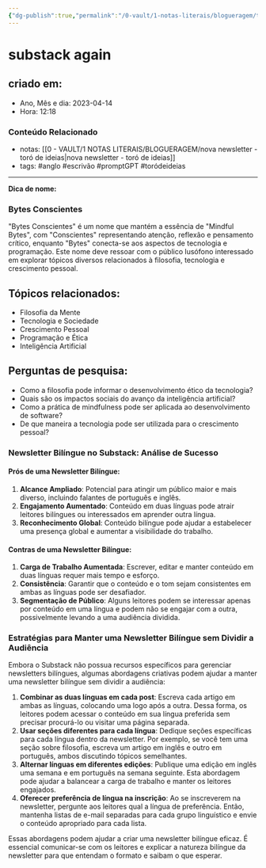 ```yaml
---
{"dg-publish":true,"permalink":"/0-vault/1-notas-literais/blogueragem/toro-de-ideias-para-gerar-uma-nova-substack/","tags":["anglo","escrivão","promptGPT","toródeideias"],"dgHomeLink":true,"dgShowLocalGraph":true,"dgShowFileTree":true,"dgEnableSearch":true,"noteIcon":""}
---
```


# substack again

## criado em: 
-  Ano, Mês e dia: 2023-04-14
- Hora: 12:18

### Conteúdo Relacionado
- notas: [[0 - VAULT/1 NOTAS LITERAIS/BLOGUERAGEM/nova newsletter - toró de ideias\|nova newsletter - toró de ideias]]
- tags: #anglo #escrivão #promptGPT #toródeideias 
---
**Dica de nome:**
### Bytes Conscientes

"Bytes Conscientes" é um nome que mantém a essência de "Mindful Bytes", com "Conscientes" representando atenção, reflexão e pensamento crítico, enquanto "Bytes" conecta-se aos aspectos de tecnologia e programação. Este nome deve ressoar com o público lusófono interessado em explorar tópicos diversos relacionados à filosofia, tecnologia e crescimento pessoal.

## Tópicos relacionados:
- Filosofia da Mente
- Tecnologia e Sociedade
- Crescimento Pessoal
- Programação e Ética
- Inteligência Artificial

## Perguntas de pesquisa:
- Como a filosofia pode informar o desenvolvimento ético da tecnologia?
- Quais são os impactos sociais do avanço da inteligência artificial?
- Como a prática de mindfulness pode ser aplicada ao desenvolvimento de software?
- De que maneira a tecnologia pode ser utilizada para o crescimento pessoal?

### Newsletter Bilíngue no Substack: Análise de Sucesso

#### Prós de uma Newsletter Bilíngue:

1. **Alcance Ampliado**: Potencial para atingir um público maior e mais diverso, incluindo falantes de português e inglês.
2. **Engajamento Aumentado**: Conteúdo em duas línguas pode atrair leitores bilíngues ou interessados em aprender outra língua.
3. **Reconhecimento Global**: Conteúdo bilíngue pode ajudar a estabelecer uma presença global e aumentar a visibilidade do trabalho.

#### Contras de uma Newsletter Bilíngue:

1. **Carga de Trabalho Aumentada**: Escrever, editar e manter conteúdo em duas línguas requer mais tempo e esforço.
2. **Consistência**: Garantir que o conteúdo e o tom sejam consistentes em ambas as línguas pode ser desafiador.
3. **Segmentação de Público**: Alguns leitores podem se interessar apenas por conteúdo em uma língua e podem não se engajar com a outra, possivelmente levando a uma audiência dividida.

### Estratégias para Manter uma Newsletter Bilíngue sem Dividir a Audiência

Embora o Substack não possua recursos específicos para gerenciar newsletters bilíngues, algumas abordagens criativas podem ajudar a manter uma newsletter bilíngue sem dividir a audiência:

1. **Combinar as duas línguas em cada post**: Escreva cada artigo em ambas as línguas, colocando uma logo após a outra. Dessa forma, os leitores podem acessar o conteúdo em sua língua preferida sem precisar procurá-lo ou visitar uma página separada.
2. **Usar seções diferentes para cada língua**: Dedique seções específicas para cada língua dentro da newsletter. Por exemplo, se você tem uma seção sobre filosofia, escreva um artigo em inglês e outro em português, ambos discutindo tópicos semelhantes.
3. **Alternar línguas em diferentes edições**: Publique uma edição em inglês uma semana e em português na semana seguinte. Esta abordagem pode ajudar a balancear a carga de trabalho e manter os leitores engajados.
4. **Oferecer preferência de língua na inscrição**: Ao se inscreverem na newsletter, pergunte aos leitores qual a língua de preferência. Então, mantenha listas de e-mail separadas para cada grupo linguístico e envie o conteúdo apropriado para cada lista.

Essas abordagens podem ajudar a criar uma newsletter bilíngue eficaz. É essencial comunicar-se com os leitores e explicar a natureza bilíngue da newsletter para que entendam o formato e saibam o que esperar.